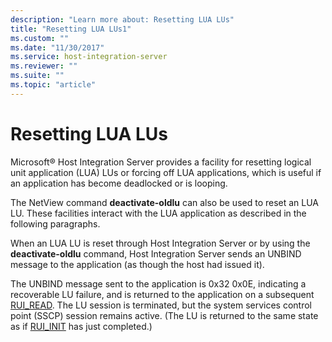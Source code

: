 ```yaml
---
description: "Learn more about: Resetting LUA LUs"
title: "Resetting LUA LUs1"
ms.custom: ""
ms.date: "11/30/2017"
ms.service: host-integration-server
ms.reviewer: ""
ms.suite: ""
ms.topic: "article"
---
```

# Resetting LUA LUs
Microsoft® Host Integration Server provides a facility for resetting logical unit application (LUA) LUs or forcing off LUA applications, which is useful if an application has become deadlocked or is looping.  
  
 The NetView command **deactivate-oldlu** can also be used to reset an LUA LU. These facilities interact with the LUA application as described in the following paragraphs.  
  
 When an LUA LU is reset through Host Integration Server or by using the **deactivate-oldlu** command, Host Integration Server sends an UNBIND message to the application (as though the host had issued it).  
  
 The UNBIND message sent to the application is 0x32 0x0E, indicating a recoverable LU failure, and is returned to the application on a subsequent [RUI_READ](./rui-read2.md). The LU session is terminated, but the system services control point (SSCP) session remains active. (The LU is returned to the same state as if [RUI_INIT](./rui-init1.md) has just completed.)
